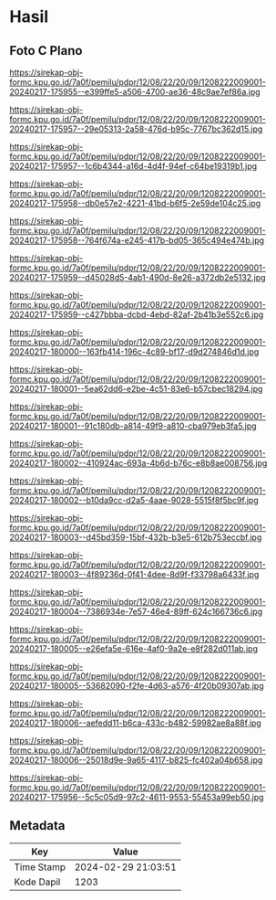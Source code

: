 # Hasil

## Foto C Plano

https://sirekap-obj-formc.kpu.go.id/7a0f/pemilu/pdpr/12/08/22/20/09/1208222009001-20240217-175955--e399ffe5-a506-4700-ae36-48c9ae7ef86a.jpg

https://sirekap-obj-formc.kpu.go.id/7a0f/pemilu/pdpr/12/08/22/20/09/1208222009001-20240217-175957--29e05313-2a58-476d-b95c-7767bc362d15.jpg

https://sirekap-obj-formc.kpu.go.id/7a0f/pemilu/pdpr/12/08/22/20/09/1208222009001-20240217-175957--1c6b4344-a16d-4d4f-94ef-c64be19319b1.jpg

https://sirekap-obj-formc.kpu.go.id/7a0f/pemilu/pdpr/12/08/22/20/09/1208222009001-20240217-175958--db0e57e2-4221-41bd-b6f5-2e59de104c25.jpg

https://sirekap-obj-formc.kpu.go.id/7a0f/pemilu/pdpr/12/08/22/20/09/1208222009001-20240217-175958--764f674a-e245-417b-bd05-365c494e474b.jpg

https://sirekap-obj-formc.kpu.go.id/7a0f/pemilu/pdpr/12/08/22/20/09/1208222009001-20240217-175959--d45028d5-4ab1-490d-8e26-a372db2e5132.jpg

https://sirekap-obj-formc.kpu.go.id/7a0f/pemilu/pdpr/12/08/22/20/09/1208222009001-20240217-175959--c427bbba-dcbd-4ebd-82af-2b41b3e552c6.jpg

https://sirekap-obj-formc.kpu.go.id/7a0f/pemilu/pdpr/12/08/22/20/09/1208222009001-20240217-180000--163fb414-196c-4c89-bf17-d9d274846d1d.jpg

https://sirekap-obj-formc.kpu.go.id/7a0f/pemilu/pdpr/12/08/22/20/09/1208222009001-20240217-180001--5ea62dd6-e2be-4c51-83e6-b57cbec18294.jpg

https://sirekap-obj-formc.kpu.go.id/7a0f/pemilu/pdpr/12/08/22/20/09/1208222009001-20240217-180001--91c180db-a814-49f9-a810-cba979eb3fa5.jpg

https://sirekap-obj-formc.kpu.go.id/7a0f/pemilu/pdpr/12/08/22/20/09/1208222009001-20240217-180002--410924ac-693a-4b6d-b76c-e8b8ae008756.jpg

https://sirekap-obj-formc.kpu.go.id/7a0f/pemilu/pdpr/12/08/22/20/09/1208222009001-20240217-180002--b10da9cc-d2a5-4aae-9028-5515f8f5bc9f.jpg

https://sirekap-obj-formc.kpu.go.id/7a0f/pemilu/pdpr/12/08/22/20/09/1208222009001-20240217-180003--d45bd359-15bf-432b-b3e5-612b753eccbf.jpg

https://sirekap-obj-formc.kpu.go.id/7a0f/pemilu/pdpr/12/08/22/20/09/1208222009001-20240217-180003--4f89236d-0f41-4dee-8d9f-f33798a6433f.jpg

https://sirekap-obj-formc.kpu.go.id/7a0f/pemilu/pdpr/12/08/22/20/09/1208222009001-20240217-180004--7386934e-7e57-46e4-89ff-624c166736c6.jpg

https://sirekap-obj-formc.kpu.go.id/7a0f/pemilu/pdpr/12/08/22/20/09/1208222009001-20240217-180005--e26efa5e-616e-4af0-9a2e-e8f282d011ab.jpg

https://sirekap-obj-formc.kpu.go.id/7a0f/pemilu/pdpr/12/08/22/20/09/1208222009001-20240217-180005--53682090-f2fe-4d63-a576-4f20b09307ab.jpg

https://sirekap-obj-formc.kpu.go.id/7a0f/pemilu/pdpr/12/08/22/20/09/1208222009001-20240217-180006--aefedd11-b6ca-433c-b482-59982ae8a88f.jpg

https://sirekap-obj-formc.kpu.go.id/7a0f/pemilu/pdpr/12/08/22/20/09/1208222009001-20240217-180006--25018d9e-9a65-4117-b825-fc402a04b658.jpg

https://sirekap-obj-formc.kpu.go.id/7a0f/pemilu/pdpr/12/08/22/20/09/1208222009001-20240217-175956--5c5c05d9-97c2-4611-9553-55453a99eb50.jpg


## Metadata

| Key        | Value               |
| ---------- | ------------------- |
| Time Stamp | 2024-02-29 21:03:51 |
| Kode Dapil | 1203                |



